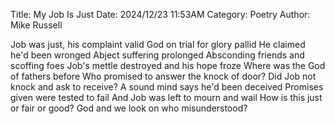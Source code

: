 Title: My Job Is Just
Date: 2024/12/23 11:53AM
Category: Poetry
Author: Mike Russell

Job was just, his complaint valid
God on trial for glory pallid
He claimed he'd been wronged
Abject suffering prolonged
Absconding friends and scoffing foes
Job's mettle destroyed and his hope froze
Where was the God of fathers before
Who promised to answer the knock of door?
Did Job not knock and ask to receive?
A sound mind says he'd been deceived
Promises given were tested to fail
And Job was left to mourn and wail
How is this just or fair or good?
God and we look on who misunderstood?
